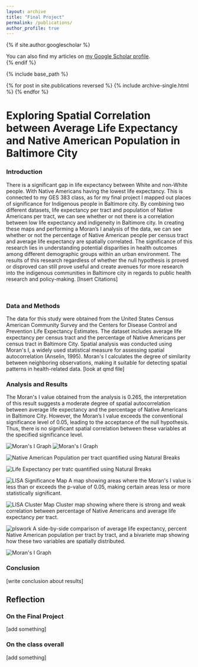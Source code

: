 ```yaml
---
layout: archive
title: "Final Project"
permalink: /publications/
author_profile: true
---
```


{% if site.author.googlescholar %}
  <div class="wordwrap">You can also find my articles on <a href="{{site.author.googlescholar}}">my Google Scholar profile</a>.</div>
{% endif %}

{% include base_path %}

{% for post in site.publications reversed %}
  {% include archive-single.html %}
{% endfor %}
<h1>Exploring Spatial Correlation between Average Life Expectancy and Native American Population in Baltimore City</h1>

<h3> Introduction </h3>

<p> There is a significant gap in life expectancy between White and non-White people. With Native Americans having the lowest life expectancy. This is connected to my GES 383 class, as for my final project I mapped out places of significance for Indigenous people in Baltimore city. By combining two different datasets, life expectancy per tract and population of Native Americans per tract, we can see whether or not there is a correlation between low life expectancy and indigeneity in Baltimore city. In creating these maps and performing a Moran’s I analysis of the data, we can see whether or not the percentage of Native American people per census tract and average life expectancy are spatially correlated. The significance of this research lies in understanding potential disparities in health outcomes among different demographic groups within an urban environment. The results of this research regardless of whether the null hypothesis is proved or disproved can still prove useful and create avenues for more research into the indigenous communities in Baltimore city in regards to public health research and policy-making. 
[Insert Citations] </p>
</br>
<h3> Data and Methods </h3>
<p>The data for this study were obtained from the United States Census American Community Survey and the Centers for Disease Control and Prevention Life Expectancy Estimates. The dataset includes average life expectancy per census tract and the percentage of Native Americans per census tract in Baltimore City. Spatial analysis was conducted using Moran's I, a widely used statistical measure for assessing spatial autocorrelation (Anselin, 1995). Moran's I calculates the degree of similarity between neighboring observations, making it suitable for detecting spatial patterns in health-related data.
[look at qmd file]
 </p>
<h3>Analysis and Results </h3>
<p> The Moran's I value obtained from the analysis is 0.265, the interpretation of this result suggests a moderate degree of spatial autocorrelation between average life expectancy and the percentage of Native Americans in Baltimore City. However, the Moran’s I value exceeds the conventional significance level of 0.05, leading to the acceptance of the null hypothesis. Thus, there is no significant spatial correlation between these variables at the specified significance level. </p>


![Moran's I Graph](/images/moransi_graph.png)
![Moran's I Graph](https://VG68490.github.io/master/images/moransi_graph.png)

![Native American Population per tract quantified using Natural Breaks](./images/nat_am_nat_break.png)

![Life Expectancy per tratc quantified using Natural Breaks](./images/lifeexp_nat_break.png)

![LISA Significance Map](./images/lisa_sig_map.png)
A map showing areas where the Moran's I value is less than or exceeds the p-value of 0.05, making certain areas less or more statistically significant.

![LISA Cluster Map](./images/lisa_cluster_map.png)
Cluster map showing where there is strong and weak correlation between percentage of Native Americans and average life expectancy per tract.

![plswork](/images/final_map_png.png)
A side-by-side comparison of average life expectancy, percent Native American population per tract by tract, and a bivariete map showing how these two variables are spatially distributed.

 ![Moran's I Graph](/images/moransi_graph.png)  
<h3> Conclusion </h3>
<p>[write conclusion about results] </p>

<h2>Reflection </h2>
<h3>On the Final Project </h3>
<p>[add something] </p>
<h3>On the class overall </h3>
<p> [add something]</p>
